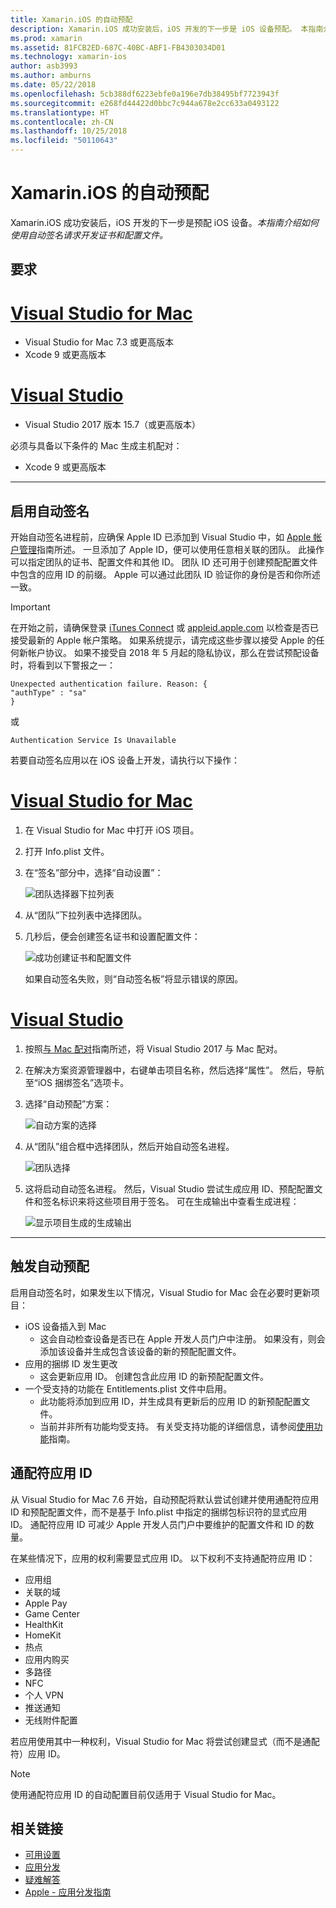```yaml
---
title: Xamarin.iOS 的自动预配
description: Xamarin.iOS 成功安装后，iOS 开发的下一步是 iOS 设备预配。 本指南介绍如何使用自动签名请求开发证书和配置文件。
ms.prod: xamarin
ms.assetid: 81FCB2ED-687C-40BC-ABF1-FB4303034D01
ms.technology: xamarin-ios
author: asb3993
ms.author: amburns
ms.date: 05/22/2018
ms.openlocfilehash: 5cb388df6223ebfe0a196e7db38495bf7723943f
ms.sourcegitcommit: e268fd44422d0bbc7c944a678e2cc633a0493122
ms.translationtype: HT
ms.contentlocale: zh-CN
ms.lasthandoff: 10/25/2018
ms.locfileid: "50110643"
---
```

# <a name="automatic-provisioning-for-xamarinios"></a>Xamarin.iOS 的自动预配

Xamarin.iOS 成功安装后，iOS 开发的下一步是预配 iOS 设备。_本指南介绍如何使用自动签名请求开发证书和配置文件。_

## <a name="requirements"></a>要求

# <a name="visual-studio-for-mactabmacos"></a>[Visual Studio for Mac](#tab/macos)

- Visual Studio for Mac 7.3 或更高版本
- Xcode 9 或更高版本

# <a name="visual-studiotabwindows"></a>[Visual Studio](#tab/windows)

- Visual Studio 2017 版本 15.7（或更高版本）

必须与具备以下条件的 Mac 生成主机配对：

- Xcode 9 或更高版本

-----

## <a name="enabling-automatic-signing"></a>启用自动签名

开始自动签名进程前，应确保 Apple ID 已添加到 Visual Studio 中，如 [Apple 帐户管理](~/cross-platform/macios/apple-account-management.md)指南所述。 一旦添加了 Apple ID，便可以使用任意相关联的团队。 此操作可以指定团队的证书、配置文件和其他 ID。 团队 ID 还可用于创建预配配置文件中包含的应用 ID 的前缀。 Apple 可以通过此团队 ID 验证你的身份是否和你所述一致。

> [!IMPORTANT]
> 在开始之前，请确保登录 [iTunes Connect](https://itunesconnect.apple.com/) 或 [appleid.apple.com](https://appleid.apple.com) 以检查是否已接受最新的 Apple 帐户策略。 如果系统提示，请完成这些步骤以接受 Apple 的任何新帐户协议。 如果不接受自 2018 年 5 月起的隐私协议，那么在尝试预配设备时，将看到以下警报之一：
> ```
> Unexpected authentication failure. Reason: {
> "authType" : "sa"
> }
> ```
> 或
> ```
> Authentication Service Is Unavailable
> ```

若要自动签名应用以在 iOS 设备上开发，请执行以下操作：

# <a name="visual-studio-for-mactabmacos"></a>[Visual Studio for Mac](#tab/macos)

1. 在 Visual Studio for Mac 中打开 iOS 项目。

2. 打开 Info.plist 文件。

3. 在“签名”部分中，选择“自动设置”：

    ![团队选择器下拉列表](automatic-provisioning-images/image2.png)

4. 从“团队”下拉列表中选择团队。

6. 几秒后，便会创建签名证书和设置配置文件：

    ![成功创建证书和配置文件](automatic-provisioning-images/image5.png)

    如果自动签名失败，则“自动签名板”将显示错误的原因。

# <a name="visual-studiotabwindows"></a>[Visual Studio](#tab/windows)

1. 按照[与 Mac 配对](~/ios/get-started/installation/windows/connecting-to-mac/index.md)指南所述，将 Visual Studio 2017 与 Mac 配对。

2. 在解决方案资源管理器中，右键单击项目名称，然后选择“属性”。 然后，导航至“iOS 捆绑签名”选项卡。

3. 选择“自动预配”方案：

    ![自动方案的选择](automatic-provisioning-images/prov4.png)

4. 从“团队”组合框中选择团队，然后开始自动签名进程。

    ![团队选择](automatic-provisioning-images/prov3.png)

4. 这将启动自动签名进程。 然后，Visual Studio 尝试生成应用 ID、预配配置文件和签名标识来将这些项目用于签名。 可在生成输出中查看生成进程：

    ![显示项目生成的生成输出](automatic-provisioning-images/prov5.png)

-----

## <a name="triggering-automatic-provisioning"></a>触发自动预配

启用自动签名时，如果发生以下情况，Visual Studio for Mac 会在必要时更新项目：

* iOS 设备插入到 Mac
    - 这会自动检查设备是否已在 Apple 开发人员门户中注册。 如果没有，则会添加该设备并生成包含该设备的新的预配配置文件。
* 应用的捆绑 ID 发生更改
    - 这会更新应用 ID。 创建包含此应用 ID 的新预配配置文件。
* 一个受支持的功能在 Entitlements.plist 文件中启用。
    - 此功能将添加到应用 ID，并生成具有更新后的应用 ID 的新预配配置文件。
    - 当前并非所有功能均受支持。 有关受支持功能的详细信息，请参阅[使用功能](~/ios/deploy-test/provisioning/capabilities/index.md)指南。

## <a name="wildcard-app-ids"></a>通配符应用 ID

从 Visual Studio for Mac 7.6 开始，自动预配将默认尝试创建并使用通配符应用 ID 和预配配置文件，而不是基于 Info.plist 中指定的捆绑包标识符的显式应用 ID。 通配符应用 ID 可减少 Apple 开发人员门户中要维护的配置文件和 ID 的数量。

在某些情况下，应用的权利需要显式应用 ID。 以下权利不支持通配符应用 ID：

- 应用组
- 关联的域
- Apple Pay
- Game Center
- HealthKit
- HomeKit
- 热点
- 应用内购买
- 多路径
- NFC
- 个人 VPN
- 推送通知
- 无线附件配置

若应用使用其中一种权利，Visual Studio for Mac 将尝试创建显式（而不是通配符）应用 ID。

> [!NOTE]
> 使用通配符应用 ID 的自动配置目前仅适用于 Visual Studio for Mac。

## <a name="related-links"></a>相关链接

- [可用设置](~/ios/get-started/installation/device-provisioning/free-provisioning.md)
- [应用分发](~/ios/deploy-test/app-distribution/index.md)
- [疑难解答](~/ios/deploy-test/troubleshooting.md)
- [Apple - 应用分发指南](https://developer.apple.com/library/ios/documentation/IDEs/Conceptual/AppDistributionGuide/Introduction/Introduction.html)
